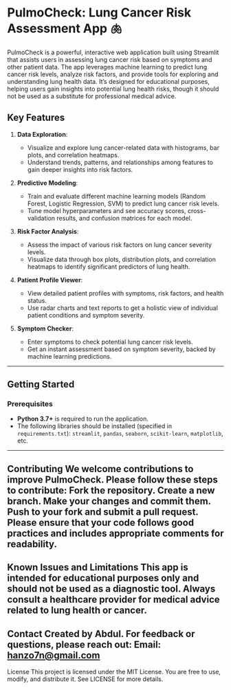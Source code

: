 # PulmoCheck: Lung Cancer Risk Assessment App 🫁

PulmoCheck is a powerful, interactive web application built using Streamlit that assists users in assessing lung cancer risk based on symptoms and other patient data. The app leverages machine learning to predict lung cancer risk levels, analyze risk factors, and provide tools for exploring and understanding lung health data. It’s designed for educational purposes, helping users gain insights into potential lung health risks, though it should not be used as a substitute for professional medical advice.

## Key Features
1. **Data Exploration**: 
   - Visualize and explore lung cancer-related data with histograms, bar plots, and correlation heatmaps.
   - Understand trends, patterns, and relationships among features to gain deeper insights into risk factors.
   
2. **Predictive Modeling**:
   - Train and evaluate different machine learning models (Random Forest, Logistic Regression, SVM) to predict lung cancer risk levels.
   - Tune model hyperparameters and see accuracy scores, cross-validation results, and confusion matrices for each model.

3. **Risk Factor Analysis**:
   - Assess the impact of various risk factors on lung cancer severity levels.
   - Visualize data through box plots, distribution plots, and correlation heatmaps to identify significant predictors of lung health.

4. **Patient Profile Viewer**:
   - View detailed patient profiles with symptoms, risk factors, and health status.
   - Use radar charts and text reports to get a holistic view of individual patient conditions and symptom severity.

5. **Symptom Checker**:
   - Enter symptoms to check potential lung cancer risk levels.
   - Get an instant assessment based on symptom severity, backed by machine learning predictions.

---

## Getting Started

### Prerequisites
- **Python 3.7+** is required to run the application.
- The following libraries should be installed (specified in `requirements.txt`): `streamlit`, `pandas`, `seaborn`, `scikit-learn`, `matplotlib`, etc.
---
 Contributing
We welcome contributions to improve PulmoCheck. Please follow these steps to contribute:
Fork the repository.
Create a new branch.
Make your changes and commit them.
Push to your fork and submit a pull request.
Please ensure that your code follows good practices and includes appropriate comments for readability.
---
Known Issues and Limitations
This app is intended for educational purposes only and should not be used as a diagnostic tool.
Always consult a healthcare provider for medical advice related to lung health or cancer.
---
Contact
Created by Abdul. For feedback or questions, please reach out:
Email: hanzo7n@gmail.com
---
License
This project is licensed under the MIT License. You are free to use, modify, and distribute it. See LICENSE for more details.
